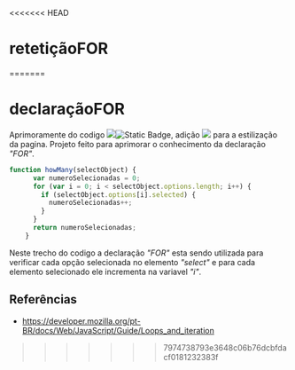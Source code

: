 <<<<<<< HEAD
# retetiçãoFOR

=======
# declaraçãoFOR
Aprimoramente do codigo <img align="" src="https://img.shields.io/badge/HTML5-E34F26?style=for-the-badge&logo=html5&logoColor=white">![Static Badge](https://img.shields.io/badge/JavaScript-black?style=for-the-badge&logo=JavaS&logoColor=black), adição <img align="" src="https://img.shields.io/badge/CSS3-1572B6?style=for-the-badge&logo=css3&logoColor=white"> para a estilização da pagina. Projeto feito para aprimorar o conhecimento da declaração *"FOR"*.

~~~javascript
function howMany(selectObject) {
      var numeroSelecionadas = 0;
      for (var i = 0; i < selectObject.options.length; i++) {
        if (selectObject.options[i].selected) {
          numeroSelecionadas++;
        }
      }
      return numeroSelecionadas;
    }
~~~
 Neste trecho do codigo a declaração *"FOR"* esta sendo utilizada para verificar cada opção selecionada no elemento *"select"* e para cada elemento selecionado ele incrementa na variavel *"i"*.

 
## Referências           
- https://developer.mozilla.org/pt-BR/docs/Web/JavaScript/Guide/Loops_and_iteration
>>>>>>> 7974738793e3648c06b76dcbfdacf0181232383f
